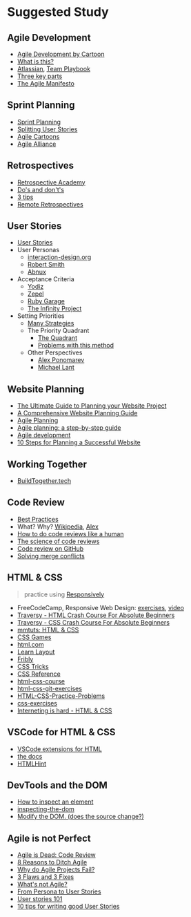 # Suggested Study

## Agile Development

- [Agile Development by Cartoon](https://www.youtube.com/watch?v=Z9QbYZh1YXY&list=PLBUu5aGDLKnbeEx8U-5r436bw6p9wv1rS)
- [What is this?](https://www.youtube.com/watch?v=GzzkpAOxHXs)
- [Atlassian](https://www.atlassian.com/team-playbook/plays),
  [Team Playbook](https://www.atlassian.com/team-playbook/plays)
- [Three key parts](https://www.youtube.com/watch?v=ctFzjMygaRo)
- [The Agile Manifesto](https://agilemanifesto.org)

## Sprint Planning

- [Sprint Planning](https://www.youtube.com/watch?v=2A9rkiIcnVI)
- [Splitting User Stories](https://www.youtube.com/watch?v=EDT0HMtDwYI)
- [Agile Cartoons](https://www.youtube.com/watch?v=Z9QbYZh1YXY&list=PLBUu5aGDLKnbeEx8U-5r436bw6p9wv1rS)
- [Agile Alliance](<https://www.agilealliance.org/glossary/sprint-planning/#q=~(infinite~false~filters~(postType~(~'page~'post~'aa_book~'aa_event_session~'aa_experience_report~'aa_glossary~'aa_research_paper~'aa_video)~tags~(~'sprint*20planning))~searchTerm~'~sort~false~sortDirection~'asc~page~1)>)

## Retrospectives

- [Retrospective Academy](https://www.retrium.com/ultimate-guide-to-agile-retrospectives/intro)
- [Do's and don't's](https://www.inloox.com/company/blog/articles/do-s-and-don-ts-how-to-conduct-effective-retrospectives/)
- [3 tips](https://echometerapp.com/en/retrospective-action-items-tips-examples/)
- [Remote Retrospectives](https://www.atlassian.com/blog/teamwork/run-retrospective-distributed-team-fun)

## User Stories

- [User Stories](https://www.youtube.com/watch?v=apOvF9NVguA)
- User Personas
  - [interaction-design.org](https://www.youtube.com/watch?v=XnG4c4gXaQY)
  - [Robert Smith](https://www.youtube.com/watch?v=vZ578SqL1oA)
  - [Abnux](https://www.youtube.com/watch?v=GaEdg9zTdB8)
- Acceptance Criteria
  - [Yodiz](https://www.yodiz.com/blog/user-stories-acceptance-definition-and-criteria-in-agile-methodologies/)
  - [Zepel](https://zepel.io/agile/acceptance-criteria-for-user-stories/)
  - [Ruby Garage](https://rubygarage.org/blog/clear-acceptance-criteria-and-why-its-important)
  - [The Infinity Project](https://www.youtube.com/watch?v=KYS0ptJ4JWc)
- Setting Priorities
  - [Many Strategies](https://zapier.com/blog/how-to-prioritize)
  - The Priority Quadrant
    - [The Quadrant](https://www.youtube.com/watch?v=NGvsxPOmWuw)
    - [Problems with this method](https://www.linkedin.com/pulse/why-prioritization-impacteffort-doesnt-work-itamar-gilad)
  - Other Perspectives
    - [Alex Ponomarev](https://medium.com/swlh/prioritizing-user-stories-in-agile-projects-d1dd8dd79165)
    - [Michael Lant](https://michaellant.com/2010/05/21/how-to-easily-prioritize-your-agile-stories/)

## Website Planning

- [The Ultimate Guide to Planning your Website Project](https://en.yeeply.com/blog/guide-plan-website-project/)
- [A Comprehensive Website Planning Guide](https://www.smashingmagazine.com/2018/02/comprehensive-website-planning-guide-part1/)
- [Agile Planning](https://toggl.com/blog/agile-planning)
- [Agile planning: a step-by-step guide](https://monday.com/blog/project-management/agile-planning/)
- [Agile development](https://www.creativebloq.com/features/agile-development-why-and-how-to-use-it-in-your-web-and-app-workflow)
- [10 Steps for Planning a Successful Website](https://mastersofdigital.com.au/blog/planning-a-website/)

## Working Together

- [BuildTogether.tech](https://buildtogether.tech/important/)

## Code Review

- [Best Practices](https://smartbear.com/learn/code-review/best-practices-for-peer-code-review/)
- What? Why? [Wikipedia](https://en.wikipedia.org/wiki/Code_review),
  [Alex](https://dzone.com/articles/what-is-code-review-and-why-do-you-need-it)
- [How to do code reviews like a human](https://www.youtube.com/watch?v=0t4_MfHgb_A)
- [The science of code reviews](https://www.youtube.com/watch?v=EyL7mqwpZhk)
- [Code review on GitHub](https://www.youtube.com/watch?v=HW0RPaJqm4g)
- [Solving merge conflicts](https://www.youtube.com/watch?v=xNVM5UxlFSA)

## HTML & CSS

> practice using [Responsively](https://responsively.app)

- FreeCodeCamp, Responsive Web Design:
  [exercises](https://www.freecodecamp.org/learn),
  [video](https://www.youtube.com/watch?v=srvUrASNj0s)
- [Traversy - HTML Crash Course For Absolute Beginners](https://www.youtube.com/watch?v=UB1O30fR-EE)
- [Traversy - CSS Crash Course For Absolute Beginners](https://www.youtube.com/watch?v=yfoY53QXEnI)
- [mmtuts: HTML & CSS](https://www.youtube.com/watch?v=TKYsuU86-DQ&list=PL0eyrZgxdwhwNC5ppZo_dYGVjerQY3xYU)
- [CSS Games](https://study.hackyourfuture.be/html-css/css#games-to-learn-css)
- [html.com](https://html.com)
- [Learn Layout](https://learnlayout.com)
- [Fribly](https://fribly.com/category/coding/)
- [CSS Tricks](https://css-tricks.com/guides/)
- [CSS Reference](https://tympanus.net/codrops/css_reference/)
- [html-css-course](https://github.com/jonasschmedtmann/html-css-course)
- [html-css-git-exercises](https://github.com/hackyourfuturebelgium/html-css-git-exercises)
- [HTML-CSS-Practice-Problems](https://github.com/DevMountain/HTML-CSS-Practice-Problems)
- [css-exercises](https://github.com/dangodev/css-exercises)
- [Interneting is hard - HTML & CSS](https://www.internetingishard.com/)

## VSCode for HTML & CSS

- [VSCode extensions for HTML](https://css-tricks.com/vs-code-extensions-for-html/)
- [the docs](https://code.visualstudio.com/docs/languages/html)
- [HTMLHint](https://marketplace.visualstudio.com/items?itemName=mkaufman.HTMLHint)

## DevTools and the DOM

- [How to inspect an element](https://www.lifewire.com/get-inspect-element-tool-for-browser-756549)
- [inspecting-the-dom](https://hackyourfuturebelgium.github.io/inspecting-the-dom/)
- [Modify the DOM. (does the source change?)](https://zapier.com/blog/inspect-element-tutorial/)

## Agile is not Perfect

- [Agile is Dead: Code Review](https://simpleprogrammer.com/agile-is-dead-code-review/)
- [8 Reasons to Ditch Agile](https://techbeacon.com/app-dev-testing/8-reasons-ditch-agile)
- [Why do Agile Projects Fail?](https://www.brighthubpm.com/agile/55778-why-do-agile-projects-fail/)
- [3 Flaws and 3 Fixes](https://www.cio.com/article/2385322/agile-development-why-agile-isn-t-working-bringing-common-sense-to-agile-principles.html)
- [What's not Agile?](https://dzone.com/articles/whats-not-agile)
- [From Persona to User Stories](https://www.romanpichler.com/blog/personas-epics-user-stories/)
- [User stories 101](https://www.mountaingoatsoftware.com/agile/user-stories)
- [10 tips for writing good User Stories](https://www.romanpichler.com/blog/10-tips-writing-good-user-stories/)
